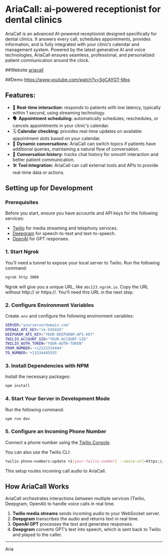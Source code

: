 # AriaCall: ai-powered receptionist for dental clinics

AriaCall is an advanced AI-powered receptionist designed specifically for dental clinics. It answers every call, schedules appointments, provides information, and is fully integrated with your clinic’s calendar and management system. Powered by the latest generative AI and voice technologies, AriaCall ensures seamless, professional, and personalized patient communication around the clock.

##Website
[ariacall](https://ariacall.pl/)

##Demo
https://www.youtube.com/watch?v=SgCAYGT-Mps

## Features:
- 🏁 **Real-time interaction:** responds to patients with low latency, typically within 1 second, using streaming technology.
- 🗣️ **Appointment scheduling:** automatically schedules, reschedules, or cancels appointments in your clinic's calendar.
- 🗓️ **Calendar checking:** provides real-time updates on available appointment slots based on your calendar.
- 💬 **Dynamic conversations:** AriaCall can switch topics if patients have additional queries, maintaining a natural flow of conversation.
- 📔 **Conversation history:** tracks chat history for smooth interaction and better patient communication.
- 🛠️ **Tool integration:** AriaCall can call external tools and APIs to provide real-time data or actions.

## Setting up for Development

### Prerequisites
Before you start, ensure you have accounts and API keys for the following services:
- [Twilio](https://twilio.com) for media streaming and telephony services.
- [Deepgram](https://deepgram.com) for speech-to-text and text-to-speech.
- [OpenAI](https://platform.openai.com) for GPT responses.

### 1. Start Ngrok
You’ll need a tunnel to expose your local server to Twilio. Run the following command:

```bash
ngrok http 3000
```

Ngrok will give you a unique URL, like `abc123.ngrok.io`. Copy the URL without http:// or https://. You'll need this URL in the next step.

### 2. Configure Environment Variables
Create`.env` and configure the following environment variables:

```bash
SERVER="yourserverdomain.com"
OPENAI_API_KEY="sk-XXXXXX"
DEEPGRAM_API_KEY="YOUR-DEEPGRAM-API-KEY"
TWILIO_ACCOUNT_SID="YOUR-ACCOUNT-SID"
TWILIO_AUTH_TOKEN="YOUR-AUTH-TOKEN"
FROM_NUMBER='+12223334444'
TO_NUMBER='+13334445555'
```

### 3. Install Dependencies with NPM
Install the necessary packages:

```bash
npm install
```

### 4. Start Your Server in Development Mode
Run the following command:

```bash
npm run dev
```

### 5. Configure an Incoming Phone Number

Connect a phone number using the [Twilio Console](https://console.twilio.com/us1/develop/phone-numbers/manage/incoming).

You can also use the Twilio CLI:

```bash
twilio phone-numbers:update +1[your-twilio-number] --voice-url=https://your-server.ngrok.io/incoming
```

This setup routes incoming call audio to AriaCall.

## How AriaCall Works
AriaCall orchestrates interactions between multiple services (Twilio, Deepgram, OpenAI) to handle voice calls in real time. 

1. **Twilio media streams** sends incoming audio to your WebSocket server.
2. **Deepgram** transcribes the audio and returns text in real time.
3. **OpenAI GPT** processes the text and generates responses.
4. **Deepgram** converts GPT’s text into speech, which is sent back to Twilio and played to the caller.

___
Aria
